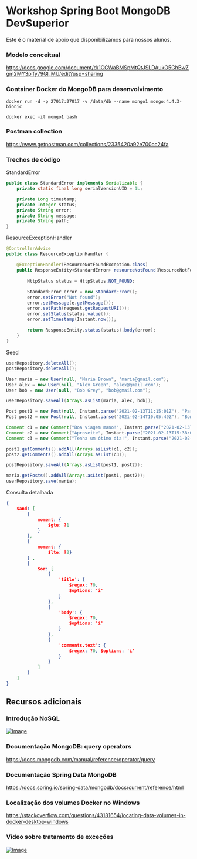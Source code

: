 # Workshop Spring Boot MongoDB DevSuperior

Este é o material de apoio que disponibilizamos para nossos alunos.

### Modelo conceitual

https://docs.google.com/document/d/1CCWaBMSpMtQtJSLDAukO5GhBwZgm2MY3pify79Gl_MU/edit?usp=sharing

### Container Docker do MongoDB para desenvolvimento

```
docker run -d -p 27017:27017 -v /data/db --name mongo1 mongo:4.4.3-bionic
```

```
docker exec -it mongo1 bash
```

### Postman collection

https://www.getpostman.com/collections/2335420a92e700cc24fa

### Trechos de código

StandardError

```java
public class StandardError implements Serializable {
	private static final long serialVersionUID = 1L;

	private Long timestamp;
	private Integer status;
	private String error;
	private String message;
	private String path;
}
```
ResourceExceptionHandler
```java
@ControllerAdvice
public class ResourceExceptionHandler {

	@ExceptionHandler(ResourceNotFoundException.class)
	public ResponseEntity<StandardError> resourceNotFound(ResourceNotFoundException e, HttpServletRequest request) {
		
		HttpStatus status = HttpStatus.NOT_FOUND;
		
		StandardError error = new StandardError();
		error.setError("Not found");
		error.setMessage(e.getMessage());
		error.setPath(request.getRequestURI());
		error.setStatus(status.value());
		error.setTimestamp(Instant.now());
	
		return ResponseEntity.status(status).body(error);
	}
}
```

Seed

```java
userRepository.deleteAll();
postRepository.deleteAll();

User maria = new User(null, "Maria Brown", "maria@gmail.com");
User alex = new User(null, "Alex Green", "alex@gmail.com");
User bob = new User(null, "Bob Grey", "bob@gmail.com");

userRepository.saveAll(Arrays.asList(maria, alex, bob));

Post post1 = new Post(null, Instant.parse("2021-02-13T11:15:01Z"), "Partiu viagem", "Vou viajar para São Paulo. Abraços!", new Author(maria));
Post post2 = new Post(null, Instant.parse("2021-02-14T10:05:49Z"), "Bom dia", "Acordei feliz hoje!", new Author(maria));

Comment c1 = new Comment("Boa viagem mano!", Instant.parse("2021-02-13T14:30:01Z"), new Author(alex));
Comment c2 = new Comment("Aproveite", Instant.parse("2021-02-13T15:38:05Z"), new Author(bob));
Comment c3 = new Comment("Tenha um ótimo dia!", Instant.parse("2021-02-14T12:34:26Z"), new Author(alex));

post1.getComments().addAll(Arrays.asList(c1, c2));
post2.getComments().addAll(Arrays.asList(c3));

postRepository.saveAll(Arrays.asList(post1, post2));

maria.getPosts().addAll(Arrays.asList(post1, post2));
userRepository.save(maria);		
```

Consulta detalhada

```json
{ 
	$and: [ 
		{ 
			moment: {
				$gte: ?1
			} 
		}, 
		{ 	
			moment: { 
				$lte: ?2} 
		} , 
		{ 	
			$or: [ 
				{ 
					'title': { 
						$regex: ?0, 
						$options: 'i' 
					} 
				}, 
				{ 
					'body': { 
						$regex: ?0, 
						$options: 'i' 
					} 
				}, 
				{ 
					'comments.text': { 
						$regex: ?0, $options: 'i' 
					} 
				} 
			] 
		} 
	] 
}
```

## Recursos adicionais

### Introdução NoSQL

[![Image](https://img.youtube.com/vi/c6h5eR0TvfU/mqdefault.jpg "Vídeo no Youtube")](https://youtu.be/c6h5eR0TvfU)

### Documentação MongoDB: query operators

https://docs.mongodb.com/manual/reference/operator/query

### Documentação Spring Data MongoDB

https://docs.spring.io/spring-data/mongodb/docs/current/reference/html

### Localização dos volumes Docker no Windows

https://stackoverflow.com/questions/43181654/locating-data-volumes-in-docker-desktop-windows

### Vídeo sobre tratamento de exceções

[![Image](https://img.youtube.com/vi/MAv7xgnSD-s/mqdefault.jpg "Vídeo no Youtube")](https://youtu.be/MAv7xgnSD-s)

